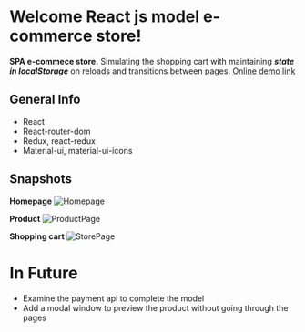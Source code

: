 # Welcome React js model e-commerce store!

**SPA e-commece store.** Simulating the shopping cart with maintaining ***state in localStorage*** on reloads and transitions between pages. <a href="https://react-e-commerce-store-model.web.app/">Online demo link<a/>
## General Info
 - React
 - React-router-dom
 - Redux, react-redux
 - Material-ui, material-ui-icons
 
## Snapshots
**Homepage**
![Homepage](https://i.ibb.co/bKvmYkH/screencapture-react-e-commerce-store-model-web-app-2021-08-01-15-42-34.png)

**Product**
![ProductPage](https://i.ibb.co/CsZhCyB/screencapture-react-e-commerce-store-model-web-app-product-4-2021-08-01-15-42-52.png)

**Shopping cart**
![StorePage](https://i.ibb.co/LxgHnx1/screencapture-react-e-commerce-store-model-web-app-store-2021-08-01-15-43-05.png)

# In Future
 - Examine the payment api to complete the model
 - Add a modal window to preview the product without going through the pages
